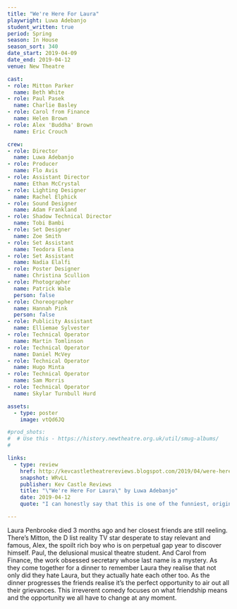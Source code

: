 ```yaml
---
title: "We're Here For Laura"
playwright: Luwa Adebanjo
student_written: true
period: Spring
season: In House
season_sort: 340
date_start: 2019-04-09
date_end: 2019-04-12
venue: New Theatre

cast:
- role: Mitton Parker
  name: Beth White
- role: Paul Pasek
  name: Charlie Basley
- role: Carol from Finance
  name: Helen Brown
- role: Alex 'Buddha' Brown
  name: Eric Crouch

crew:
- role: Director
  name: Luwa Adebanjo
- role: Producer
  name: Flo Avis
- role: Assistant Director
  name: Ethan McCrystal
- role: Lighting Designer
  name: Rachel Elphick
- role: Sound Designer
  name: Adam Frankland
- role: Shadow Technical Director
  name: Tobi Bambi
- role: Set Designer
  name: Zoe Smith
- role: Set Assistant
  name: Teodora Elena
- role: Set Assistant
  name: Nadia Elalfi
- role: Poster Designer
  name: Christina Scullion
- role: Photographer
  name: Patrick Wale
  person: false
- role: Choreographer
  name: Hannah Pink
  person: false
- role: Publicity Assistant
  name: Elliemae Sylvester
- role: Technical Operator
  name: Martin Tomlinson
- role: Technical Operator
  name: Daniel McVey
- role: Technical Operator
  name: Hugo Minta
- role: Technical Operator
  name: Sam Morris
- role: Technical Operator
  name: Skylar Turnbull Hurd 

assets:
  - type: poster
    image: vtQd6JQ

#prod_shots:
#  # Use this - https://history.newtheatre.org.uk/util/smug-albums/
#

links:
  - type: review
    href: http://kevcastletheatrereviews.blogspot.com/2019/04/were-here-for-laura-by-luwa-adebanjo.html
    snapshot: WRvLL
    publisher: Kev Castle Reviews
    title: "\"We're Here For Laura\" by Luwa Adebanjo"
    date: 2019-04-12
    quote: "I can honestly say that this is one of the funniest, original pieces of theatre I've seen, not only at the New Theatre but in Nottingham for a while."

---
```


Laura Penbrooke died 3 months ago and her closest friends are still reeling. There’s Mitton, the D list reality TV star desperate to stay relevant and famous, Alex, the spoilt rich boy who is on perpetual gap year to discover himself. Paul, the delusional musical theatre student. And Carol from Finance, the work obsessed secretary whose last name is a mystery. As they come together for a dinner to remember Laura they realise that not only did they hate Laura, but they actually hate each other too. As the dinner progresses the friends realise it’s the perfect opportunity to air out all their grievances. This irreverent comedy focuses on what friendship means and the opportunity we all have to change at any moment.
